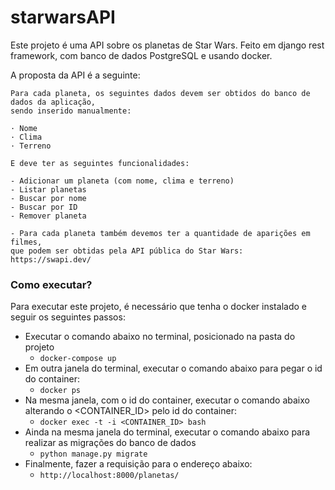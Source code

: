# starwarsAPI

Este projeto é uma API sobre os planetas de Star Wars.
Feito em django rest framework, com banco de dados PostgreSQL e usando docker.

A proposta da API é a seguinte:
``` 
Para cada planeta, os seguintes dados devem ser obtidos do banco de dados da aplicação, 
sendo inserido manualmente:

· Nome
· Clima
· Terreno

E deve ter as seguintes funcionalidades:

- Adicionar um planeta (com nome, clima e terreno)
- Listar planetas
- Buscar por nome
- Buscar por ID
- Remover planeta 

- Para cada planeta também devemos ter a quantidade de aparições em filmes, 
que podem ser obtidas pela API pública do Star Wars: https://swapi.dev/
```

### Como executar?
Para executar este projeto, é necessário que tenha o docker instalado e seguir os seguintes passos:

- Executar o comando abaixo no terminal, posicionado na pasta do projeto
    - `docker-compose up`
- Em outra janela do terminal, executar o comando abaixo para pegar o id do container:
    - `docker ps`
- Na mesma janela, com o id do container, executar o comando abaixo alterando o <CONTAINER_ID>  pelo id do container:
    - `docker exec -t -i <CONTAINER_ID> bash`
- Ainda na mesma janela do terminal, executar o comando abaixo para realizar as migrações do banco de dados
    - `python manage.py migrate`
- Finalmente, fazer a requisição para o endereço abaixo:
    - `http://localhost:8000/planetas/`
